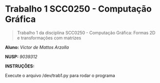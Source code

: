 
# Trabalho 1 SCC0250 - Computação Gráfica

>Trabalho 1 da disciplina SCC0250 - Computação Gráfica:
Formas 2D e transformações com matrizes


**Aluno:** *Victor de Mattos Arzolla*

**NUSP:** *9039312*

**INSTRUÇÕES:**

Execute o arquivo /dev/trab1.py para rodar o programa
